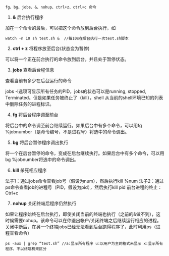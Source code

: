 `fg、bg、jobs、&、nohup、ctrl+z、ctrl+c 命令`


1. **&** 后台执行程序

加在一个命令的最后，可以把这个命令放到后台执行，如

    watch -n 10 sh test.sh &  //每10s在后台执行一次test.sh脚本 

2. **ctrl + z** 将程序放至后台(状态变为暂停)

可以将一个正在前台执行的命令放到后台，并且处于暂停状态。

3. **jobs** 查看后台程信息

查看当前有多少在后台运行的命令

jobs -l选项可显示所有任务的PID，jobs的状态可以是running, stopped, Terminated。但是如果任务被终止了（kill），shell 从当前的shell环境已知的列表中删除任务的进程标识。

4. **fg** 将后台程序调至前台

将后台中的命令调至前台继续运行。如果后台中有多个命令，可以用fg %jobnumber（是命令编号，不是进程号）将选中的命令调出。

5. **bg** 将后台暂停程序调出执行

将一个在后台暂停的命令，变成在后台继续执行。如果后台中有多个命令，可以用bg %jobnumber将选中的命令调出。

6. **kill** 杀死相应程序

法子1：通过jobs命令查看job号（假设为num），然后执行kill %num 
法子2：通过ps命令查看job的进程号（PID，假设为pid），然后执行kill pid 
前台进程的终止：Ctrl+c

7. **nohup** 关闭终端后程序仍然执行

如果让程序始终在后台执行，即使关闭当前的终端也执行（之前的&做不到），这时候需要nohup。该命令可以在你退出帐户/关闭终端之后继续运行相应的进程。关闭中断后，在另一个终端jobs已经无法看到后台跑得程序了，此时利用ps（进程查看命令）

    ps -aux | grep “test.sh” //a:显示所有程序 u:以用户为主的格式来显示 x:显示所有程序，不以终端机来区分